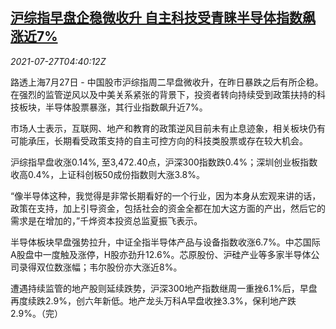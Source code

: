 <!--1627362062000-->
[沪综指早盘企稳微收升 自主科技受青睐半导体指数飙涨近7%](https://cn.reuters.com/article/china-stock-morning-close-0727-idCNKBS2EX0BW)
------

<div><i>2021-07-27T04:40:12Z</i></div><p>路透上海7月27日 - 中国股市沪综指周二早盘微收升，在昨日暴跌之后有所企稳。在强烈的监管逆风以及中美关系紧张的背景下，投资者转向持续受到政策扶持的科技板块，半导体股票暴涨，其行业指数飙升近7%。</p><p>市场人士表示，互联网、地产和教育的政策逆风目前未有止息迹象，相关板块仍有可能承压，长期看受政策支持的自主可控方向的科技类股票或存在较大机会。</p><p>沪综指早盘收涨0.14%, 至3,472.40点，沪深300指数跌0.4%；深圳创业板指数收高0.4%，上证科创板50成份指数则大涨3.8%。</p><p>“像半导体这种，我觉得是非常长期看好的一个行业，因为本身从宏观来讲的话，政策在支持，加上引导资金，包括社会的资金全都在加大这方面的产出，然后它的需求是在增加的，”千烨资本投资总监夏振飞表示。</p><p>半导体板块早盘强势拉升，中证全指半导体产品与设备指数收涨6.7%。中芯国际A股盘中一度触及涨停，H股亦劲升12.6%。芯原股份、沪硅产业等多家半导体公司录得双位数涨幅；韦尔股份亦大涨近8%。</p><p>遭遇持续监管的地产股则延续跌势，沪深300地产指数继周一重挫6.1%后，早盘再度续跌2.9%，创六年新低。地产龙头万科A早盘收挫3.3%，保利地产跌2.9%。（完）</p>
